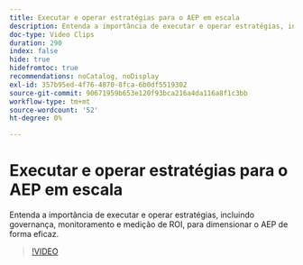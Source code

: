 ```yaml
---
title: Executar e operar estratégias para o AEP em escala
description: Entenda a importância de executar e operar estratégias, incluindo governança, monitoramento e medição de ROI, para dimensionar o AEP de forma eficaz.
doc-type: Video Clips
duration: 290
index: false
hide: true
hidefromtoc: true
recommendations: noCatalog, noDisplay
exl-id: 357b95ed-4f76-4870-8fca-6b0df5519302
source-git-commit: 90671959b653e120f93bca216a4da116a8f1c3bb
workflow-type: tm+mt
source-wordcount: '52'
ht-degree: 0%

---
```


# Executar e operar estratégias para o AEP em escala

Entenda a importância de executar e operar estratégias, incluindo governança, monitoramento e medição de ROI, para dimensionar o AEP de forma eficaz.

<!-- 62_S655_3442541_289_run-and-operate-strategies-for-aep-at-scale -->
>[!VIDEO](https://video.tv.adobe.com/v/3461141/?learn=on&enablevpops=true&captions=por_br)
